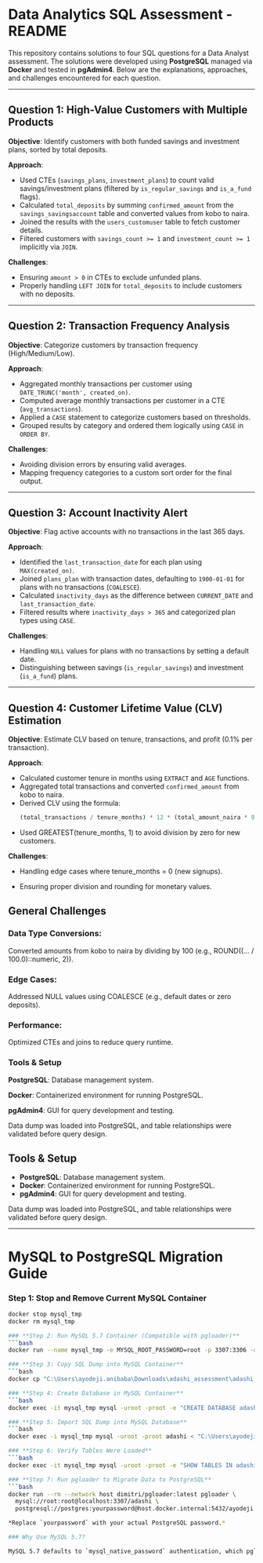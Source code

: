 # Data Analytics SQL Assessment - README

This repository contains solutions to four SQL questions for a Data Analyst assessment. The solutions were developed using **PostgreSQL** managed via **Docker** and tested in **pgAdmin4**. Below are the explanations, approaches, and challenges encountered for each question.

---

## **Question 1: High-Value Customers with Multiple Products**  
**Objective**: Identify customers with both funded savings and investment plans, sorted by total deposits.  

**Approach**:  
- Used CTEs (`savings_plans`, `investment_plans`) to count valid savings/investment plans (filtered by `is_regular_savings` and `is_a_fund` flags).  
- Calculated `total_deposits` by summing `confirmed_amount` from the `savings_savingsaccount` table and converted values from kobo to naira.  
- Joined the results with the `users_customuser` table to fetch customer details.  
- Filtered customers with `savings_count >= 1` and `investment_count >= 1` implicitly via `JOIN`.  

**Challenges**:  
- Ensuring `amount > 0` in CTEs to exclude unfunded plans.  
- Properly handling `LEFT JOIN` for `total_deposits` to include customers with no deposits.  

---

## **Question 2: Transaction Frequency Analysis**  
**Objective**: Categorize customers by transaction frequency (High/Medium/Low).  

**Approach**:  
- Aggregated monthly transactions per customer using `DATE_TRUNC('month', created_on)`.  
- Computed average monthly transactions per customer in a CTE (`avg_transactions`).  
- Applied a `CASE` statement to categorize customers based on thresholds.  
- Grouped results by category and ordered them logically using `CASE` in `ORDER BY`.  

**Challenges**:  
- Avoiding division errors by ensuring valid averages.  
- Mapping frequency categories to a custom sort order for the final output.  

---

## **Question 3: Account Inactivity Alert**  
**Objective**: Flag active accounts with no transactions in the last 365 days.  

**Approach**:  
- Identified the `last_transaction_date` for each plan using `MAX(created_on)`.  
- Joined `plans_plan` with transaction dates, defaulting to `1900-01-01` for plans with no transactions (`COALESCE`).  
- Calculated `inactivity_days` as the difference between `CURRENT_DATE` and `last_transaction_date`.  
- Filtered results where `inactivity_days > 365` and categorized plan types using `CASE`.  

**Challenges**:  
- Handling `NULL` values for plans with no transactions by setting a default date.  
- Distinguishing between savings (`is_regular_savings`) and investment (`is_a_fund`) plans.  

---

## **Question 4: Customer Lifetime Value (CLV) Estimation**  
**Objective**: Estimate CLV based on tenure, transactions, and profit (0.1% per transaction).  

**Approach**:  
- Calculated customer tenure in months using `EXTRACT` and `AGE` functions.  
- Aggregated total transactions and converted `confirmed_amount` from kobo to naira.  
- Derived CLV using the formula:  
  ```sql
  (total_transactions / tenure_months) * 12 * (total_amount_naira * 0.001 / total_transactions)

- Used GREATEST(tenure_months, 1) to avoid division by zero for new customers.

**Challenges**: 

- Handling edge cases where tenure_months = 0 (new signups).

- Ensuring proper division and rounding for monetary values.

## General Challenges

### **Data Type Conversions**:
Converted amounts from kobo to naira by dividing by 100 (e.g., ROUND((... / 100.0)::numeric, 2)).

### **Edge Cases**:
Addressed NULL values using COALESCE (e.g., default dates or zero deposits).

### **Performance**:
Optimized CTEs and joins to reduce query runtime.

### **Tools & Setup**
**PostgreSQL**: Database management system.

**Docker**: Containerized environment for running PostgreSQL.

**pgAdmin4**: GUI for query development and testing.

Data dump was loaded into PostgreSQL, and table relationships were validated before query design.

## **Tools & Setup**  

- **PostgreSQL**: Database management system.  
- **Docker**: Containerized environment for running PostgreSQL.  
- **pgAdmin4**: GUI for query development and testing.  

Data dump was loaded into PostgreSQL, and table relationships were validated before query design.

---

# MySQL to PostgreSQL Migration Guide

### **Step 1: Stop and Remove Current MySQL Container**
```bash
docker stop mysql_tmp
docker rm mysql_tmp

### **Step 2: Run MySQL 5.7 Container (Compatible with pgloader)**
```bash
docker run --name mysql_tmp -e MYSQL_ROOT_PASSWORD=root -p 3307:3306 -d mysql:5.7

### **Step 3: Copy SQL Dump into MySQL Container**
```bash
docker cp "C:\Users\ayodeji.anibaba\Downloads\adashi_assessment\adashi_assessment.sql" mysql_tmp:/tmp/adashi_assessment.sql

### **Step 4: Create Database in MySQL Container**
```bash
docker exec -it mysql_tmp mysql -uroot -proot -e "CREATE DATABASE adashi;"

### **Step 5: Import SQL Dump into MySQL Database**
```bash
docker exec -i mysql_tmp mysql -uroot -proot adashi < "C:\Users\ayodeji.anibaba\Downloads\adashi_assessment\adashi_assessment.sql"

### **Step 6: Verify Tables Were Loaded**
```bash
docker exec -it mysql_tmp mysql -uroot -proot -e "SHOW TABLES IN adashi;" ```

### **Step 7: Run pgloader to Migrate Data to PostgreSQL**
```bash
docker run --rm --network host dimitri/pgloader:latest pgloader \
  mysql://root:root@localhost:3307/adashi \
  postgresql://postgres:yourpassword@host.docker.internal:5432/ayodeji

*Replace `yourpassword` with your actual PostgreSQL password.*

### Why Use MySQL 5.7?

MySQL 5.7 defaults to `mysql_native_password` authentication, which pgloader supports fully, avoiding the “unsupported authentication” error encountered with MySQL 8+.



